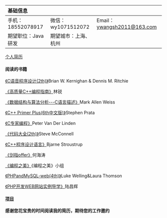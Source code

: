 | 基础信息 |  |  |
| :-----| :---- | :---- |
| 手机：18552078917 | 微信：wy1071512072 | Email：ywangsh2011@163.com |
| 期望职位：Java研发 | 期望城市：上海、杭州 |  |

[个人简历](http://ywang2014.github.io/ "请看我的详细简历")
  
#### 阅读的书籍
  [《C语音程序设计(2th)》]()Brian W. Kernighan & Dennis M. Ritchie
  
  [《高质量C++编程指南》]()林锐
  
  [《数据结构与算法分析---C语言描述》](https://github.com/ywang2014/Rookie/blob/master/Blogs/DS%26A/DS%26%26AA-Weiss.md)Mark Allen Weiss
  
  [《C++ Primer Plus(6th中文版)》](https://github.com/ywang2014/ProgramLearning/tree/master/C%2B%2B/C%2B%2Bprimer)Stephen Prata
  
  [《C专家编程》](https://github.com/ywang2014/ProgramLearning/tree/master/C-algorithm/c_experts)Peter Van Der Linden 
  
  [《代码大全(2th)》](https://github.com/ywang2014/ProgramLearning/tree/master/C%2B%2B/CodeComplete)Steve McConnell
 
  [《C++程序设计语言》](https://github.com/ywang2014/ProgramLearning/tree/master/C%2B%2B/The_C%2B%2B_Programming_language)Bjarne Stroustrup
  
  [《剑指offer》](https://github.com/ywang2014/ProgramLearning/tree/master/C%2B%2B/swordOffer/book)何海涛
  
  [《编程之美》]()《编程之美》小组
  
  [《PHPandMySQL-web(4th)》](https://github.com/ywang2014/ProgramLearning/tree/master/web/PHPandMySQL-web)Luke Welling&Laura Thomson
  
  [《PHP开发WEB网站实例导学》](https://github.com/ywang2014/ProgramLearning/tree/master/web/PHP-web-development)陆昌辉
  
#### [项目](https://github.com/ywang2014/ProgramLearning/tree/master/Project)


**感谢您花宝贵的时间阅读我的简历，期待您的工作邀约**
  
  
  
